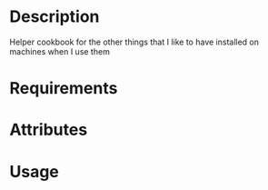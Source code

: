 Description
===========

Helper cookbook for the other things that I like to have installed on machines when I use them

Requirements
============

Attributes
==========

Usage
=====

